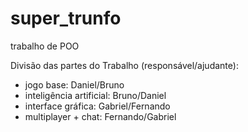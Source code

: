 # super_trunfo
trabalho de POO

Divisão das partes do Trabalho (responsável/ajudante):
- jogo base: Daniel/Bruno
- inteligência artificial: Bruno/Daniel
- interface gráfica: Gabriel/Fernando
- multiplayer + chat: Fernando/Gabriel

